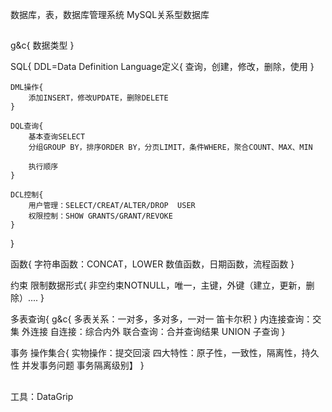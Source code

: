 

数据库，表，数据库管理系统
MySQL关系型数据库

##
g&c{
    数据类型
}

SQL{
    DDL=Data Definition Language定义{
        查询，创建，修改，删除，使用
    }

    DML操作{
        添加INSERT，修改UPDATE，删除DELETE
    }

    DQL查询{
        基本查询SELECT
        分组GROUP BY，排序ORDER BY，分页LIMIT，条件WHERE，聚合COUNT、MAX、MIN

        执行顺序
    }

    DCL控制{
        用户管理：SELECT/CREAT/ALTER/DROP  USER
        权限控制：SHOW GRANTS/GRANT/REVOKE
    }
}

函数{
    字符串函数：CONCAT，LOWER
    数值函数，日期函数，流程函数
}

约束 限制数据形式{
    非空约束NOTNULL，唯一，主键，外键（建立，更新，删除）....
}

多表查询{
    g&c{
        多表关系：一对多，多对多，一对一
        笛卡尔积
    }
    内连接查询：交集
    外连接
    自连接：综合内外
    联合查询：合并查询结果 UNION
    子查询
}

事务 操作集合{
    实物操作：提交回滚
    四大特性：原子性，一致性，隔离性，持久性
    并发事务问题
    事务隔离级别】
}

##
工具：DataGrip


























